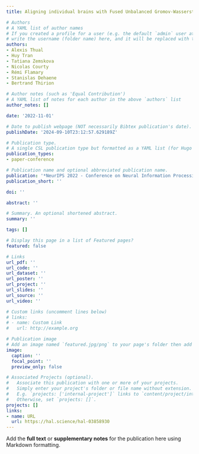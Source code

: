 ```yaml
---
title: Aligning individual brains with Fused Unbalanced Gromov-Wasserstein

# Authors
# A YAML list of author names
# If you created a profile for a user (e.g. the default `admin` user at `content/authors/admin/`), 
# write the username (folder name) here, and it will be replaced with their full name and linked to their profile.
authors:
- Alexis Thual
- Huy Tran
- Tatiana Zemskova
- Nicolas Courty
- Rémi Flamary
- Stanislas Dehaene
- Bertrand Thirion

# Author notes (such as 'Equal Contribution')
# A YAML list of notes for each author in the above `authors` list
author_notes: []

date: '2022-11-01'

# Date to publish webpage (NOT necessarily Bibtex publication's date).
publishDate: '2024-09-10T23:12:57.629189Z'

# Publication type.
# A single CSL publication type but formatted as a YAML list (for Hugo requirements).
publication_types:
- paper-conference

# Publication name and optional abbreviated publication name.
publication: '*NeurIPS 2022 - Conference on Neural Information Processing Systems*'
publication_short: ''

doi: ''

abstract: ''

# Summary. An optional shortened abstract.
summary: ''

tags: []

# Display this page in a list of Featured pages?
featured: false

# Links
url_pdf: ''
url_code: ''
url_dataset: ''
url_poster: ''
url_project: ''
url_slides: ''
url_source: ''
url_video: ''

# Custom links (uncomment lines below)
# links:
# - name: Custom Link
#   url: http://example.org

# Publication image
# Add an image named `featured.jpg/png` to your page's folder then add a caption below.
image:
  caption: ''
  focal_point: ''
  preview_only: false

# Associated Projects (optional).
#   Associate this publication with one or more of your projects.
#   Simply enter your project's folder or file name without extension.
#   E.g. `projects: ['internal-project']` links to `content/project/internal-project/index.md`.
#   Otherwise, set `projects: []`.
projects: []
links:
- name: URL
  url: https://hal.science/hal-03858930
---
```


Add the **full text** or **supplementary notes** for the publication here using Markdown formatting.
